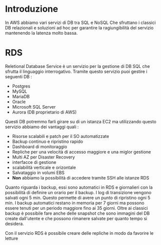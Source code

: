 # Introduzione
In AWS abbiamo vari servizi di DB tra SQL e NoSQL Che sfruttano i classici DB relazionali e soluzioni ad hoc per garantire la ragiungibilità del servizio mantenendo la latenza molto bassa.

# RDS
Reletional Database Service è un servizio per la gestione di DB SQL che sfrutta il linguaggio interrogativo. Tramite questo servizio puoi gestire i seguenti DB : 
+ Postgres
+ MySQL
+ MariaDB
+ Oracle
+ Microsoft SQL Server 
+ Aurora (DB proprietario di AWS)

Questi DB potremmo farli girare su di un istanza EC2 ma utilizzando questo servizio abbiamo dei vantaggi quali :
+ Risorse scalabili e patch per il SO automatizzate
+ Backup continuo e ripristino rapido 
+ Dashboard di monitoraggio 
+ Repliche per una velocità di accesso maggiore e una miglor gestione
+ Multi AZ per Disaster Recovery
+ interfacce di gestione
+ scalabilità verticale e orizontale
+ Salvataggio in volumi EBS
+ **Non** abbiamo la possibilità di accedere tramite SSH alle istanze RDS

Quanto riguarda i backup, essi sono automatici in RDS e giornalieri con la possibilità di definire un orario per il backup. I log di transizione vengono salvati ogni 5 min. Questo permette di avere un punto di ripristino ogni 5 min. I backup automatici restano in memoria per 7 giorni ma possono essere tenuti per un periodo maggiore fino ai 35 giorni. Oltre ai classici backup è possibile fare anche delle snapshot che sono immagini del DB create dall'utente e che possono rimanere salvate per quanto tempo si desidera.

Con il servizio RDS è possibile creare delle repliche in modo da favorire le letture 



